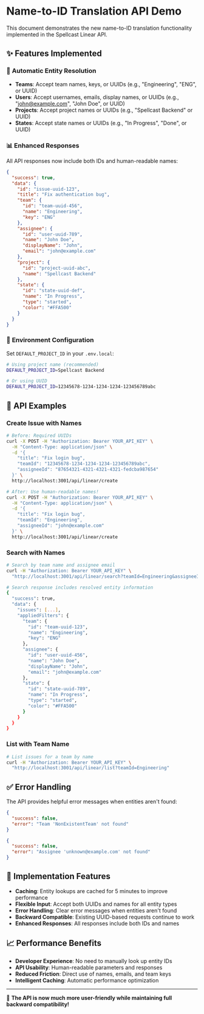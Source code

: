 # Name-to-ID Translation API Demo

This document demonstrates the new name-to-ID translation functionality implemented in the Spellcast Linear API.

## ✨ Features Implemented

### 🔄 **Automatic Entity Resolution**
- **Teams**: Accept team names, keys, or UUIDs (e.g., "Engineering", "ENG", or UUID)
- **Users**: Accept usernames, emails, display names, or UUIDs (e.g., "john@example.com", "John Doe", or UUID)
- **Projects**: Accept project names or UUIDs (e.g., "Spellcast Backend" or UUID)
- **States**: Accept state names or UUIDs (e.g., "In Progress", "Done", or UUID)

### 📊 **Enhanced Responses**
All API responses now include both IDs and human-readable names:

```json
{
  "success": true,
  "data": {
    "id": "issue-uuid-123",
    "title": "Fix authentication bug",
    "team": {
      "id": "team-uuid-456",
      "name": "Engineering", 
      "key": "ENG"
    },
    "assignee": {
      "id": "user-uuid-789",
      "name": "John Doe",
      "displayName": "John",
      "email": "john@example.com"
    },
    "project": {
      "id": "project-uuid-abc",
      "name": "Spellcast Backend"
    },
    "state": {
      "id": "state-uuid-def",
      "name": "In Progress",
      "type": "started",
      "color": "#FFA500"
    }
  }
}
```

### 🚀 **Environment Configuration**
Set `DEFAULT_PROJECT_ID` in your `.env.local`:

```bash
# Using project name (recommended)
DEFAULT_PROJECT_ID=Spellcast Backend

# Or using UUID
DEFAULT_PROJECT_ID=12345678-1234-1234-1234-123456789abc
```

## 🧪 **API Examples**

### Create Issue with Names
```bash
# Before: Required UUIDs
curl -X POST -H "Authorization: Bearer YOUR_API_KEY" \
  -H "Content-Type: application/json" \
  -d '{
    "title": "Fix login bug",
    "teamId": "12345678-1234-1234-1234-123456789abc",
    "assigneeId": "87654321-4321-4321-4321-fedcba987654"
  }' \
  http://localhost:3001/api/linear/create

# After: Use human-readable names!
curl -X POST -H "Authorization: Bearer YOUR_API_KEY" \
  -H "Content-Type: application/json" \
  -d '{
    "title": "Fix login bug",
    "teamId": "Engineering",
    "assigneeId": "john@example.com"
  }' \
  http://localhost:3001/api/linear/create
```

### Search with Names
```bash
# Search by team name and assignee email
curl -H "Authorization: Bearer YOUR_API_KEY" \
  "http://localhost:3001/api/linear/search?teamId=Engineering&assigneeId=john@example.com&stateId=In Progress"

# Search response includes resolved entity information
{
  "success": true,
  "data": {
    "issues": [...],
    "appliedFilters": {
      "team": {
        "id": "team-uuid-123",
        "name": "Engineering",
        "key": "ENG"
      },
      "assignee": {
        "id": "user-uuid-456", 
        "name": "John Doe",
        "displayName": "John",
        "email": "john@example.com"
      },
      "state": {
        "id": "state-uuid-789",
        "name": "In Progress",
        "type": "started",
        "color": "#FFA500"
      }
    }
  }
}
```

### List with Team Name
```bash
# List issues for a team by name
curl -H "Authorization: Bearer YOUR_API_KEY" \
  "http://localhost:3001/api/linear/list?teamId=Engineering"
```

## ✅ **Error Handling**

The API provides helpful error messages when entities aren't found:

```json
{
  "success": false,
  "error": "Team 'NonExistentTeam' not found"
}
```

```json
{
  "success": false,
  "error": "Assignee 'unknown@example.com' not found"
}
```

## 🔧 **Implementation Features**

- **Caching**: Entity lookups are cached for 5 minutes to improve performance
- **Flexible Input**: Accept both UUIDs and names for all entity types
- **Error Handling**: Clear error messages when entities aren't found
- **Backward Compatible**: Existing UUID-based requests continue to work
- **Enhanced Responses**: All responses include both IDs and names

## 📈 **Performance Benefits**

- **Developer Experience**: No need to manually look up entity IDs
- **API Usability**: Human-readable parameters and responses
- **Reduced Friction**: Direct use of names, emails, and team keys
- **Intelligent Caching**: Automatic performance optimization

---

🎉 **The API is now much more user-friendly while maintaining full backward compatibility!**
